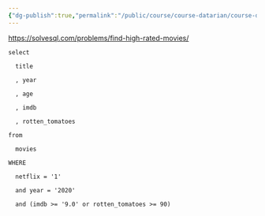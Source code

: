 ```yaml
---
{"dg-publish":true,"permalink":"/public/course/course-datarian/course-datarian/datarian/","created":"2025-08-29T12:16:56.680+09:00","updated":"2025-08-29T16:08:46.393+09:00"}
---
```




https://solvesql.com/problems/find-high-rated-movies/

```mysql
select

  title

  , year

  , age

  , imdb

  , rotten_tomatoes

from

  movies

WHERE

  netflix = '1'

  and year = '2020'

  and (imdb >= '9.0' or rotten_tomatoes >= 90)
```